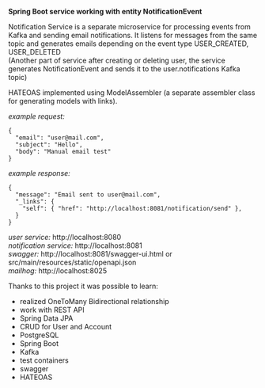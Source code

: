 **Spring Boot service working with entity NotificationEvent**

Notification Service is a separate microservice for processing events from Kafka and sending email notifications.
It listens for messages from the same topic and generates emails depending on the event type USER_CREATED, USER_DELETED  
(Another part of service after creating or deleting user, the service generates NotificationEvent and sends it to the user.notifications Kafka topic)

HATEOAS implemented using ModelAssembler (a separate assembler class for generating models with links).

*example request:* 
```
{  
  "email": "user@mail.com",  
  "subject": "Hello",  
  "body": "Manual email test"  
}
```
*example response:*  
```
{  
  "message": "Email sent to user@mail.com",  
  "_links": {  
    "self": { "href": "http://localhost:8081/notification/send" },  
  }  
}  
```
*user service:* http://localhost:8080  
*notification service:* http://localhost:8081  
*swagger:* http://localhost:8081/swagger-ui.html or src/main/resources/static/openapi.json  
*mailhog:* http://localhost:8025

Thanks to this project it was possible to learn:  
- realized OneToMany Bidirectional relationship
- work with REST API
- Spring Data JPA
- CRUD for User and Account
- PostgreSQL
- Spring Boot
- Kafka
- test containers
- swagger
- HATEOAS





